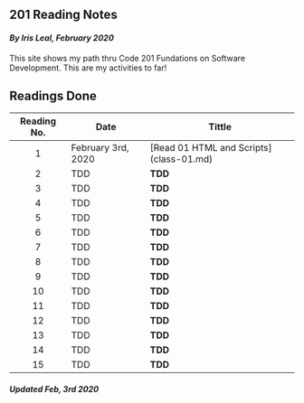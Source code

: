## 201 Reading Notes

#### _By Iris Leal, February 2020_


This site shows my path thru Code 201 Fundations on Software Development. This are my activities to far!


## Readings Done

|Reading No.|Date|Tittle|
| :-------: |----|------|
|1| February 3rd, 2020| [Read 01 HTML and Scripts] (class-01.md) |
|2|TDD|**TDD**|
|3|TDD|**TDD**|
|4|TDD|**TDD**|
|5|TDD|**TDD**|
|6|TDD|**TDD**|
|7|TDD|**TDD**|
|8|TDD|**TDD**|
|9|TDD|**TDD**|
|10|TDD|**TDD**|
|11|TDD|**TDD**|
|12|TDD|**TDD**|
|13|TDD|**TDD**|
|14|TDD|**TDD**|
|15|TDD|**TDD**|


##### _Updated Feb, 3rd 2020_
